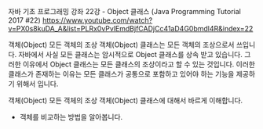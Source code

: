 자바 기초 프로그래밍 강좌 22강 - Object 클래스 (Java Programming Tutorial 2017 #22)
https://www.youtube.com/watch?v=PX0s8kuDA_A&list=PLRx0vPvlEmdBjfCADjCc41aD4G0bmdl4R&index=22

객체(Object)
모든 객체의 조상
객체(Object) 클래스는 모든 객체의 조상으로서 쓰입니다.
자바에서 사실 모든 클래스는 암시적으로 Object 클래스를 상속 받고 있습니다.
그러한 이유에서 Object 클래스는 모든 클래스의 조상이라고 할 수 있는 것입니다.
이러한 클래스가 존재하는 이유는 모든 클래스가 공통으로 포함하고 있어야 하는 기능을 제공하기 위해서 입니다.

객체(Object)
모든 객체의 조상
객체(Object) 클래스에 대해서 바르게 이해합니다.
- 객체를 비교하는 방법을 알아봅니다.